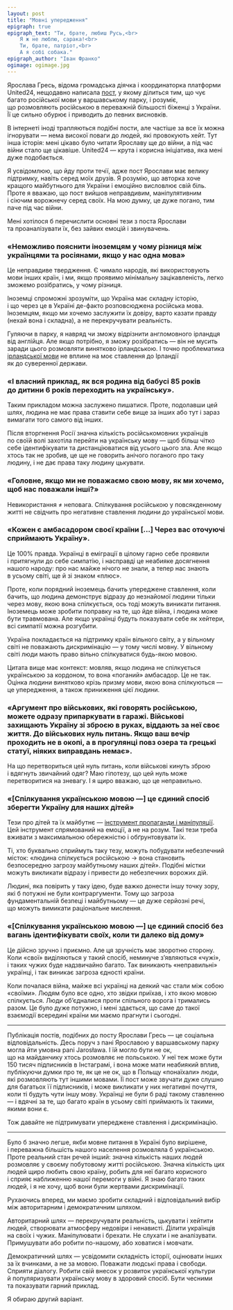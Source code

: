 ```yaml
---
layout: post
title: "Мовні упередження"
epigraph: true
epigraph_text: "Ти, брате, любиш Русь,<br>
    Я ж не люблю, сарака!<br>
    Ти, брате, патріот,<br>
    А я собі собака."
epigraph_author: "Іван Франко"
ogimage: ogimage.jpg
---
```


Ярослава Гресь, відома громадська діячка і координаторка платформи United24, нещодавно написала [пост](https://www.instagram.com/p/CxKpiyEs6U7/?img_index=1), у якому ділиться тим, що чує багато російської мови у варшавському парку, і розуміє, що розмовляють російською в переважній більшості біженці з України. Її це сильно обурює і приводить до певних висновків.

В інтернеті іноді трапляються подібні пости, але частіше за все їх можна ігнорувати — нема високої поваги до людей, які провокують хейт. Тут інша історія: мені цікаво було читати Ярославу ще до війни, а під час війни стало ще цікавіше. United24 — крута і корисна ініціатива, яка мені дуже подобається.

<!-- more -->

Я усвідомлюю, що йду проти течії, адже пост Ярослави має велику підтримку, навіть серед моїх друзів. Я розумію, що авторка хоче кращого майбутнього для України і емоційно висловлює свій біль. Проте я вважаю, що пост вийшов неправдивим, маніпулятивним і сіючим ворожнечу серед своїх. На мою думку, це дуже погано, тим паче під час війни.

Мені хотілося б перечислити основні тези з поста Ярослави та проаналізувати їх, без зайвих емоцій і звинувачень.

### «Неможливо пояснити іноземцям у чому різниця між українцями та росіянами, якщо у нас одна мова»

Це неправдиве твердження. Є чимало народів, які використовують мови інших країн, і ми, якщо проявимо мінімальну зацікавленість, легко зможемо розібратись, у чому різниця.

Іноземці спроможні зрозуміти, що Україна має складну історію, і що через це в Україні де-факто розповсюджена російська мова. Іноземцям, якщо ми хочемо заслужити їх довіру, варто казати правду (нехай вона і складна), а не перекручувати реальність.

Гуляючи в парку, я навряд чи зможу відрізнити англомовного ірландця від англійця. Але якщо потрібно, я зможу розібратись — він не мусить заради цього розмовляти винятково ірландською. І точно проблематика [ірландської мови](https://uk.wikipedia.org/wiki/Ірландська_мова) не вплине на моє ставлення до Ірландії як до суверенної держави.

### «І власний приклад, як вся родина від бабусі 85 років до дитини 6 років переходить на українську».

Таким прикладом можна заслужено пишатися. Проте, подолавши цей шлях, людина не має права ставити себе вище за інших або тут і зараз вимагати того самого від інших.

Після вторгнення Росії значна кількість російськомовних українців по своїй волі захотіла перейти на українську мову — щоб більш чітко себе ідентифікувати та дистанціюватися від усього цього зла. Але якщо хтось так не зробив, це ще не говорить анічого поганого про таку людину, і не дає права таку людину цькувати.

### «Головне, якщо ми не поважаємо свою мову, як ми хочемо, щоб нас поважали інші?»

Невикористання ≠ неповага. Спілкування російською у повсякденному житті не свідчить про негативне ставлення людини до української мови.

### «Кожен є амбасадором своєї країни [...] Через вас оточуючі сприймають Україну».

Це 100% правда. Українці в еміграції в цілому гарно себе проявили і притягнули до себе симпатію, і насправді це неабияке досягнення нашого народу: про нас майже нічого не знали, а тепер нас знають в усьому світі, ще й зі знаком «плюс».

Проте, коли порядний іноземець бачить упереджене ставлення, коли бачить, що людина демонструє відразу до незнайомої людини тільки через мову, якою вона спілкується, ось тоді можуть виникати питання. Іноземець може зробити поправку на те, що йде війна, і людина може бути травмована. Але якщо українці будуть показувати себе як хейтери, всі симпатії можна розгубити.

Україна покладається на підтримку країн вільного світу, а у вільному світі не поважають дискримінацію — у тому числі мовну. У вільному світі люди мають право вільно спілкуватися будь-якою мовою.

Цитата вище має контекст: мовляв, якщо людина не спілкується українською за кордоном, то вона «поганий» амбасадор. Це не так. Оцінка людини винятково крізь призму мови, якою вона спілкуються — це упередження, а також приниження цієї людини.

### «Аргумент про військових, які говорять російською, можете одразу припаркувати в гаражі. Військові захищають Україну зі зброєю в руках, віддають за неї своє життя. До військових нуль питань. Якщо ваш вечір проходить не в окопі, а в прогулянці повз озера та грецькі статуї, ніяких виправдань немає».

На що перетвориться цей нуль питань, коли військові кинуть зброю і вдягнуть звичайний одяг? Маю гіпотезу, що цей нуль може перетворитися на зневагу. І я щиро вважаю, що це неправильно.

### «[Спілкування українською мовою —] це єдиний спосіб зберегти Україну для наших дітей»

Тези про дітей та їх майбутнє — [інструмент пропаганди і маніпуляції](https://holodomormuseum.org.ua/propaganda/plakat-pro-ditej-koka-kolu-i-makdonaldz/). Цей інструмент спрямований на емоції, а не на розум. Такі тези треба вживати з максимальною обережністю і обґрунтовувати їх.

Ті, хто буквально сприймуть таку тезу, можуть побудувати небезпечний місток: «людина спілкується російською → вона становить безпосередню загрозу майбутньому наших дітей». Подібні містки можуть викликати відразу і привести до небезпечних ворожих дій.

Людині, яка повірить у таку ідею, буде важко донести іншу точку зору, які б потужні не були контраргументи. Тому що загроза фундаментальній безпеці і майбутньому — це дуже серйозні речі, що можуть вимикати раціональне мислення.

### «[Спілкування українською мовою —] це єдиний спосіб без вагань ідентифікувати своїх, коли ти далеко від дому»

Це дійсно зручно і приємно. Але ця зручність має зворотню сторону. Коли «свої» виділяються у такий спосіб, неминуче зʼявляються «чужі», і таких чужих буде надзвичайно багато. Так виникають «неправильні» українці, і так виникає загроза єдності країни.

Коли почалася війна, майже всі українці на деякий час стали між собою «своїми». Людям було все одно, хто звідки приїхав, і хто якою мовою спілкується. Люди обʼєдналися проти спільного ворога і тримались разом. Це було дуже потужно, і мені здається, що саме до такої взаємодії всередині країни ми маємо прагнути і сьогодні.

* * *

Публікація постів, подібних до посту Ярослави Гресь — це соціальна відповідальність. Десь поруч з пані Ярославою у варшавському парку могла йти умовна pani Jarosława. І їй могло бути не ок, що на майданчику хтось розмовляє не польською. У неї теж може бути 150 тисяч підписників в Інстаграмі, і вона може мати неабиякий вплив, публікуючи думки про те, як це не ок, що в Польщу «понаїхали» люди, які розмовляють тут іншими мовами. Її пост може звучати дуже слушно для багатьох її підписників, і може викликати у них негативні почуття, коли ті будуть чути іншу мову. Українці не були б раді такому ставленню — і вдячні за те, що багато країн в усьому світі приймають їх такими, якими вони є.

Тож давайте не підтримувати упереджене ставлення і дискримінацію.

* * *

Було б значно легше, якби мовне питання в Україні було вирішене, і переважна більшість нашого населення розмовляла б українською. Проте реальний стан речей інший: значна кількість наших людей розмовляє у своєму побутовому житті російською. Значна кількість цих людей щиро любить свою країну, робить для неї багато корисного і сприяє наближенню нашої перемоги у війні. Я знаю багато таких людей, і я не хочу, щоб вони були жертвами дискримінації.

Рухаючись вперед, ми маємо зробити складний і відповідальний вибір між авторитарним і демократичним шляхом.

Авторитарний шлях — перекручувати реальність, цькувати і хейтити людей, створювати атмосферу недовіри і ненависті. Ділити українців на своїх і чужих. Маніпулювати і брехати. Не слухати і не аналізувати. Примушувати або робити по-нашому, або ховатися і мовчати.

Демократичний шлях — усвідомити складність історії, оцінювати інших за їх вчинками, а не за мовою. Поважати людські права і свободи. Сприяти діалогу. Робити свій внесок у розвиток української культури й популяризувати українську мову в здоровий спосіб. Бути чесними та показувати гарний приклад.

Я обираю другий варіант.
